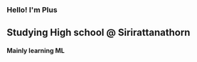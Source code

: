

<h3>Hello! I'm Plus</h3>


<h2>Studying High school @ Sirirattanathorn</h2>
<h4>Mainly learning ML</h4>

